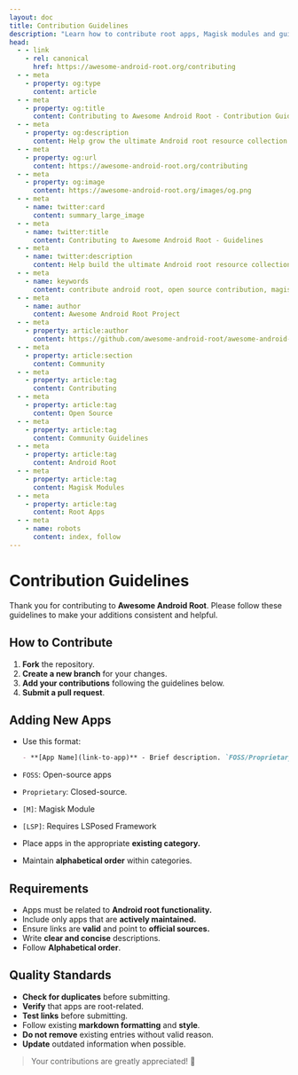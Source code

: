 ```yaml
---
layout: doc
title: Contribution Guidelines
description: "Learn how to contribute root apps, Magisk modules and guides to the Awesome Android Root collection."
head:
  - - link
    - rel: canonical
      href: https://awesome-android-root.org/contributing
  - - meta
    - property: og:type
      content: article
  - - meta
    - property: og:title
      content: Contributing to Awesome Android Root - Contribution Guidelines
  - - meta
    - property: og:description
      content: Help grow the ultimate Android root resource collection. Learn how to contribute apps, Magisk modules, rooting guides, and more with our comprehensive guidelines.
  - - meta
    - property: og:url
      content: https://awesome-android-root.org/contributing
  - - meta
    - property: og:image
      content: https://awesome-android-root.org/images/og.png
  - - meta
    - name: twitter:card
      content: summary_large_image
  - - meta
    - name: twitter:title
      content: Contributing to Awesome Android Root - Guidelines
  - - meta
    - name: twitter:description
      content: Help build the ultimate Android root resource collection. Learn contribution guidelines and standards.
  - - meta
    - name: keywords
      content: contribute android root, open source contribution, magisk modules submission, android root apps contribution, awesome android root github, root community contribution, xda developers contribution, android modding community
  - - meta
    - name: author
      content: Awesome Android Root Project
  - - meta
    - property: article:author
      content: https://github.com/awesome-android-root/awesome-android-root
  - - meta
    - property: article:section
      content: Community
  - - meta
    - property: article:tag
      content: Contributing
  - - meta
    - property: article:tag
      content: Open Source
  - - meta
    - property: article:tag
      content: Community Guidelines
  - - meta
    - property: article:tag
      content: Android Root
  - - meta
    - property: article:tag
      content: Magisk Modules
  - - meta
    - property: article:tag
      content: Root Apps
  - - meta
    - name: robots
      content: index, follow
---
```

# Contribution Guidelines

Thank you for contributing to **Awesome Android Root**. Please follow these guidelines to make your additions consistent and helpful.

## How to Contribute

1. **Fork** the repository.
2. **Create a new branch** for your changes.
3. **Add your contributions** following the guidelines below.
4. **Submit a pull request**.

## Adding New Apps
- Use this format:

  ```markdown
  - **[App Name](link-to-app)** - Brief description. `FOSS/Proprietary` `[M]` `[LSP]`

- `FOSS`: Open-source apps 
- `Proprietary`: Closed-source.
- `[M]`: Magisk Module
- `[LSP]`: Requires LSPosed Framework

- Place apps in the appropriate **existing category.**
- Maintain **alphabetical order** within categories.


## Requirements
- Apps must be related to **Android root functionality.**
- Include only apps that are **actively maintained.**
- Ensure links are **valid** and point to **official sources.**
- Write **clear and concise** descriptions.
- Follow **Alphabetical order**.

## Quality Standards
- **Check for duplicates** before submitting.
- **Verify** that apps are root-related.
- **Test links** before submitting.
- Follow existing **markdown formatting** and **style**.
- **Do not remove** existing entries without valid reason.
- **Update** outdated information when possible.

> Your contributions are greatly appreciated! 🚀